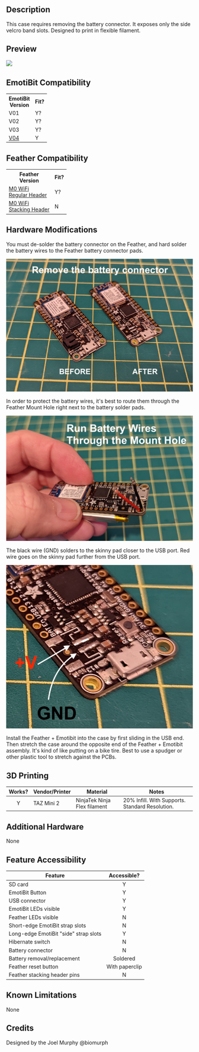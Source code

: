 ## Description
This case requires removing the battery connector. It exposes only the side velcro band slots. Designed to print in flexible filament.

## Preview
![](./assets/preview.gif)

## EmotiBit Compatibility
<!--- This table is written in minified html to permit scraping into a sub-table in the root EmotiBit_Cases/readme.md -->
<table><tr><th>EmotiBit<br>Version</th><th>Fit?</th></tr><tr><td>V01</td><td>Y?</td></tr><tr><td>V02</td><td>Y?</td></tr><tr><td>V03</td><td>Y?</td></tr><tr><td><a href=https://github.com/EmotiBit/EmotiBit_Cases/tree/feat-reorg-cases/EmotiBit_3D_Models/V04>V04</a></td><td>Y</td></tr></table>

## Feather Compatibility
<!--- This table is written in minified html to permit scraping into a sub-table in the root EmotiBit_Cases/readme.md -->
<table><tr><th>Feather<br>Version</th><th>Fit?</th></tr><tr><td><a href=https://www.adafruit.com/product/2598>M0 WiFi<br>Regular Header</a></td><td>Y?</td></tr><tr><td><a href=https://www.adafruit.com/product/3044>M0 WiFi<br>Stacking Header</a></td><td>N</td></tr></table>

## Hardware Modifications
You must de-solder the battery connector on the Feather, and hard solder the battery wires to the Feather battery connector pads.

![Feather Battery connector](./assets/Remove_Battery_Conn.jpg)

In order to protect the battery wires, it's best to route them through the Feather Mount Hole right next to the battery solder pads.

![Route Wires](./assets/Route_Wires.jpg)

The black wire (GND) solders to the skinny pad closer to the USB port.
Red wire goes on the skinny pad further from the USB port.

![Solder Pads](./assets/Solder_Pads.jpg)

Install the Feather + Emotibit into the case by first sliding in the USB end. Then stretch the case around the opposite end of the Feather + Emotibit assembly. It's kind of like putting on a bike tire. Best to use a spudger or other plastic tool to stretch against the PCBs. 


## 3D Printing
| Works? | Vendor/Printer | Material | Notes |
| :----: | ------ | ------ | ------ |
| Y | TAZ Mini 2 | NinjaTek Ninja Flex filament | 20% Infill. With Supports. Standard Resolution. |

## Additional Hardware
None


## Feature Accessibility
| Feature | Accessible? |
| ------ | :----: |
| SD card | Y |
| EmotiBit Button | Y |
| USB connector | Y |
| EmotiBit LEDs visible | Y |
| Feather LEDs visible | N |
| Short-edge EmotiBit strap slots | N |
| Long-edge EmotiBit "side" strap slots  | Y |
| Hibernate switch | N |
| Battery connector | N |
| Battery removal/replacement | Soldered |
| Feather reset button | With paperclip |
| Feather stacking header pins | N |

## Known Limitations
None

## Credits
Designed by the Joel Murphy @biomurph
